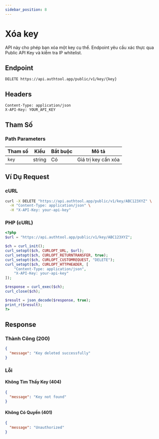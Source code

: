 ```yaml
---
sidebar_position: 8
---
```


# Xóa key

API này cho phép bạn xóa một key cụ thể. Endpoint yêu cầu xác thực qua Public API Key và kiểm tra IP whitelist.

## Endpoint

```
DELETE https://api.authtool.app/public/v1/key/{key}
```

## Headers

```
Content-Type: application/json
X-API-Key: YOUR_API_KEY
```

## Tham Số

### Path Parameters

| Tham số | Kiểu   | Bắt buộc | Mô tả                    |
| ------- | ------ | -------- | ------------------------ |
| `key`   | string | Có       | Giá trị key cần xóa      |

## Ví Dụ Request

### cURL

```bash
curl -X DELETE "https://api.authtool.app/public/v1/key/ABC123XYZ" \
  -H "Content-Type: application/json" \
  -H "X-API-Key: your-api-key"
```

### PHP (cURL)

```php
<?php
$url = "https://api.authtool.app/public/v1/key/ABC123XYZ";

$ch = curl_init();
curl_setopt($ch, CURLOPT_URL, $url);
curl_setopt($ch, CURLOPT_RETURNTRANSFER, true);
curl_setopt($ch, CURLOPT_CUSTOMREQUEST, "DELETE");
curl_setopt($ch, CURLOPT_HTTPHEADER, [
    "Content-Type: application/json",
    "X-API-Key: your-api-key"
]);

$response = curl_exec($ch);
curl_close($ch);

$result = json_decode($response, true);
print_r($result);
?>
```

## Response

### Thành Công (200)

```json
{
  "message": "Key deleted successfully"
}
```

### Lỗi

#### Không Tìm Thấy Key (404)

```json
{
  "message": "Key not found"
}
```

#### Không Có Quyền (401)

```json
{
  "message": "Unauthorized"
}
```
